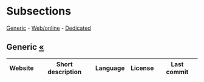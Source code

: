 # Subsections
[Generic](#generic-) - [Web/online](#webonline-) - [Dedicated](#dedicated-)


## Generic [«](#subsections)
|Website|Short description|Language|License|Last commit|
|:-:|:-:|:-:|:-:|:-:|
